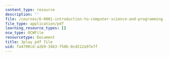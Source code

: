 ```yaml
---
content_type: resource
description: ''
file: /courses/6-0001-introduction-to-computer-science-and-programming-in-python-fall-2016/fa4700cda2b934b3f58b0cd212a97e7f_SrkqbLOQcEo.pdf
file_type: application/pdf
learning_resource_types: []
ocw_type: OCWFile
resourcetype: Document
title: 3play pdf file
uid: fa4700cd-a2b9-34b3-f58b-0cd212a97e7f
---
```

